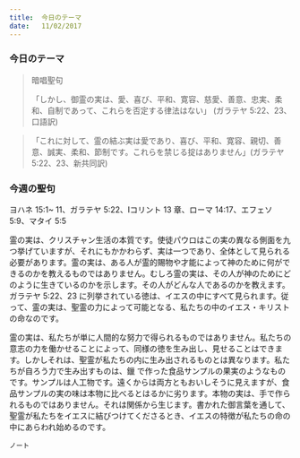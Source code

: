 ```yaml
---
title:  今日のテーマ
date:   11/02/2017
---
```


### 今日のテーマ

> <p>暗唱聖句</p>
> 「しかし、御霊の実は、愛、喜び、平和、寛容、慈愛、善意、忠実、柔和、自制であって、これらを否定する律法はない」	(ガラテヤ 5:22、23、口語訳)

> <p></p>
>「これに対して、霊の結ぶ実は愛であり、喜び、平和、寛容、親切、善意、誠実、柔和、節制です。これらを禁じる掟はありません」(ガラテヤ 5:22、23、新共同訳)

### 今週の聖句

ヨハネ 15:1~ 11、ガラテヤ 5:22、Iコリント 13 章、ローマ 14:17、エフェソ 5:9、マタイ 5:5

 霊の実は、クリスチャン生活の本質です。使徒パウロはこの実の異なる側面を九つ挙げていますが、それにもかかわらず、実は一つであり、全体として見られる必要があります。霊の実は、ある人が霊的賜物や才能によって神のために何ができるのかを教えるものではありません。むしろ霊の実は、その人が神のためにどのように生きているのかを示します。その人がどんな人であるのかを教えます。ガラテヤ 5:22、23 に列挙されている徳は、イエスの中にすべて見られます。従って、霊の実は、聖霊の力によって可能となる、私たちの中のイエス・キリストの命なのです。

 霊の実は、私たちが単に人間的な努力で得られるものではありません。私たちの意志の力を働かせることによって、同様の徳を生み出し、見せることはできます。しかしそれは、聖霊が私たちの内に生み出されるものとは異なります。私たちが自ろう力で生み出すものは、鑞 で作った食品サンプルの果実のようなものです。サンプルは人工物です。遠くからは両方ともおいしそうに見えますが、食品サンプルの実の味は本物に比べるとはるかに劣ります。本物の実は、手で作られるものではありません。それは関係から生じます。書かれた御言葉を通して、聖霊が私たちをイエスに結びつけてくださるとき、イエスの特徴が私たちの命の中にあらわれ始めるのです。

`ノート`
